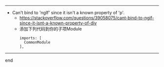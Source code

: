 
---

- Can't bind to 'ngIf' since it isn't a known property of 'p'.
  - https://stackoverflow.com/questions/39058075/cant-bind-to-ngif-since-it-isnt-a-known-property-of-div
  - 添加下列代码到你的子项Module
    ```
    imports: [
      CommonModule
    ],
    ```

---

end